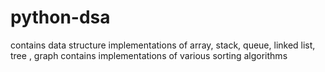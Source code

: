 # python-dsa
contains data structure implementations of array, stack, queue, linked list, tree , graph
contains implementations of various sorting algorithms
